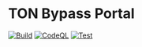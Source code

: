 # TON Bypass Portal

[![Build](https://github.com/ton-bypass/portal/actions/workflows/build.yml/badge.svg)](https://github.com/ton-bypass/portal/actions/workflows/build.yml)
[![CodeQL](https://github.com/ton-bypass/portal/actions/workflows/github-code-scanning/codeql/badge.svg)](https://github.com/ton-bypass/portal/actions/workflows/github-code-scanning/codeql)
[![Test](https://github.com/ton-bypass/portal/actions/workflows/test.yml/badge.svg)](https://github.com/ton-bypass/portal/actions/workflows/test.yml)
